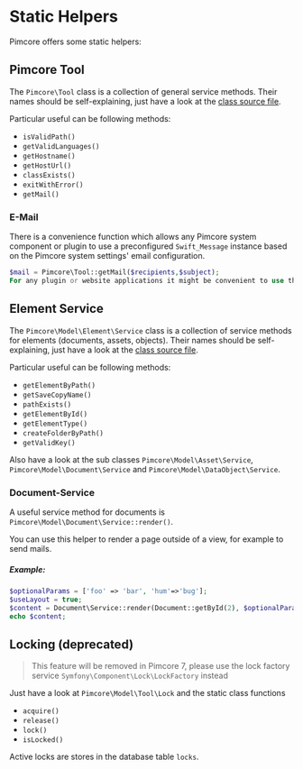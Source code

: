 # Static Helpers

Pimcore offers some static helpers:

## Pimcore Tool
The `Pimcore\Tool` class is a collection of general service methods. Their names should be self-explaining, just have a look at the [class source file](https://github.com/pimcore/pimcore/blob/master/lib/Tool.php).

Particular useful can be following methods:
* `isValidPath()`
* `getValidLanguages()`
* `getHostname()`
* `getHostUrl()`
* `classExists()`
* `exitWithError()`
* `getMail()`

### E-Mail
There is a convenience function which allows any Pimcore system component or plugin to use a 
preconfigured `Swift_Message` instance based on the Pimcore system settings' email configuration.

```php
$mail = Pimcore\Tool::getMail($recipients,$subject);
For any plugin or website applications it might be convenient to use this mail configuration instead of having to care for these settings themselves.
```


## Element Service
The `Pimcore\Model\Element\Service` class is a collection of service methods for elements (documents, assets, objects). 
Their names should be self-explaining, just have a look at the [class source file](https://github.com/pimcore/pimcore/blob/master/models/Element/Service.php). 

Particular useful can be following methods:
* `getElementByPath()`
* `getSaveCopyName()`
* `pathExists()`
* `getElementById()`
* `getElementType()`
* `createFolderByPath()`
* `getValidKey()`


Also have a look at the sub classes `Pimcore\Model\Asset\Service`, `Pimcore\Model\Document\Service` and 
`Pimcore\Model\DataObject\Service`. 


### Document-Service
A useful service method for documents is `Pimcore\Model\Document\Service::render()`. 

You can use this helper to render a page outside of a view, for example to send mails. 

##### Example:
```php
$optionalParams = ['foo' => 'bar', 'hum'=>'bug'];
$useLayout = true;
$content = Document\Service::render(Document::getById(2), $optionalParams, $useLayout);
echo $content;
```

## Locking (deprecated)

> This feature will be removed in Pimcore 7, please use the lock factory service  `Symfony\Component\Lock\LockFactory` instead

Just have a look at `Pimcore\Model\Tool\Lock` and the static class functions 
* `acquire()`
* `release()`
* `lock()`
* `isLocked()`

Active locks are stores in the database table `locks`. 
